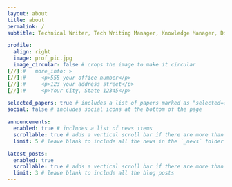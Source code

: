 ```yaml
---
layout: about
title: about
permalink: /
subtitle: Technical Writer, Tech Writing Manager, Knowledge Manager, Director of Knowledge

profile:
  align: right
  image: prof_pic.jpg
  image_circular: false # crops the image to make it circular
[//]:#   more_info: >
[//]:#     <p>555 your office number</p>
[//]:#     <p>123 your address street</p>
[//]:#     <p>Your City, State 12345</p>

selected_papers: true # includes a list of papers marked as "selected={true}"
social: false # includes social icons at the bottom of the page

announcements:
  enabled: true # includes a list of news items
  scrollable: true # adds a vertical scroll bar if there are more than 3 news items
  limit: 5 # leave blank to include all the news in the `_news` folder

latest_posts:
  enabled: true
  scrollable: true # adds a vertical scroll bar if there are more than 3 new posts items
  limit: 3 # leave blank to include all the blog posts
---
```





